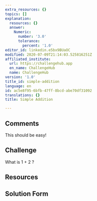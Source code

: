 ```yaml
---
extra_resources: {}
topics: []
explanation:
  resources: {}
  answer:
    Numeric:
      number: '3.0'
      tolerance:
        percent: '1.0'
editor_id: linkedin.e5bx9BUaOC
modified: 2020-07-09T21:14:03.525816251Z
affiliated_institute:
  url: https://challengehub.app
  en_name: ChallengeHub
  name: ChallengeHub
version: '1.0'
title_id: simple-addition
language: en
id: ac5e8f95-6bfb-47ff-8bcd-abe70df31092
translations: {}
title: Simple Addition

---
```


## Comments
This should be easy!


## Challenge

What is 1 + 2 ?


## Resources



## Solution Form




